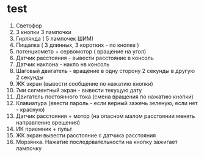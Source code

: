 # test
1. Светофор
2. 3 кнопки 3 лампочки
3. Гирлянда ( 5 лампочек ШИМ)
4. Пищалка ( 3 длинных, 3 коротких - по кнопке )
5. потенциометр + сервомотор ( вращение на угол) 
6. Датчик расстояния - вывести расстояние в консоль
7. Датчик наклона - накло нв консоль
8. Шаговый двигатель - вращение в одну сторону 2 секунды в другую 2 секунды
9. ЖК экран (вывести сообщение по нажатию кнопки)
10. 7ми сегментный экран - вывести текущую дату
11. Двигатель постоянного тока (смена вращения по нажатию кнопки)
12. Клавиатура (ввести пароль - если верный зажечь зеленую, если нет - красную)
13. Датчик расстояния + мотор (на опасном малом расстоянии менять направление врещения)
14. ИК приемник + пульт
15. ЖК экран вывести расстояние с датчика расстояния
16. Морзянка. Нажатие последовательности на кнопку зажигает лампочку
